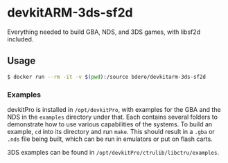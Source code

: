 # devkitARM-3ds-sf2d

Everything needed to build GBA, NDS, and 3DS games, with libsf2d included.

## Usage

```sh
$ docker run --rm -it -v $(pwd):/source bdero/devkitarm-3ds-sf2d
```

### Examples

devkitPro is installed in `/opt/devkitPro`, with examples for the GBA and the NDS in the `examples` directory under that. Each contains several folders to demonstrate how to use various capabilities of the systems. To build an example, `cd` into its directory and run `make`. This should result in a `.gba` or `.nds` file being built, which can be run in emulators or put on flash carts.

3DS examples can be found in `/opt/devkitPro/ctrulib/libctru/examples`.
